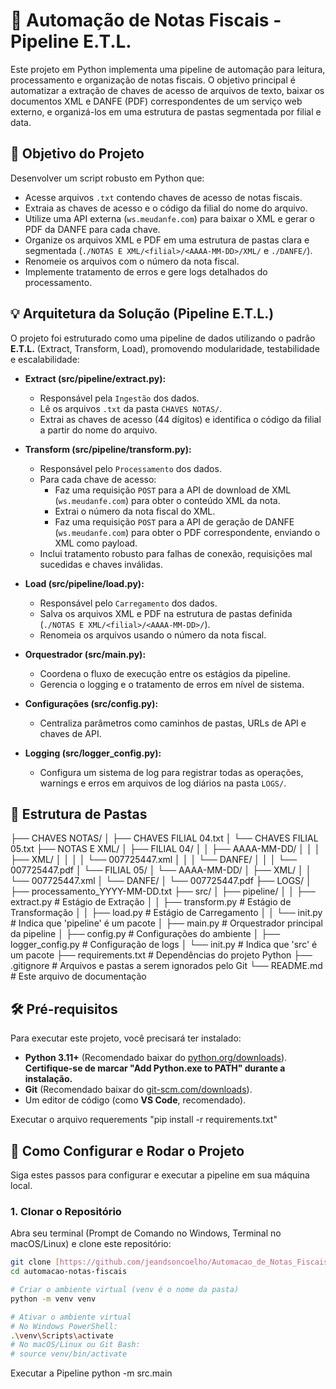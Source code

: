# 🚀 Automação de Notas Fiscais - Pipeline E.T.L.

Este projeto em Python implementa uma pipeline de automação para leitura, processamento e organização de notas fiscais. O objetivo principal é automatizar a extração de chaves de acesso de arquivos de texto, baixar os documentos XML e DANFE (PDF) correspondentes de um serviço web externo, e organizá-los em uma estrutura de pastas segmentada por filial e data.

## 🎯 Objetivo do Projeto

Desenvolver um script robusto em Python que:
- Acesse arquivos `.txt` contendo chaves de acesso de notas fiscais.
- Extraia as chaves de acesso e o código da filial do nome do arquivo.
- Utilize uma API externa (`ws.meudanfe.com`) para baixar o XML e gerar o PDF da DANFE para cada chave.
- Organize os arquivos XML e PDF em uma estrutura de pastas clara e segmentada (`./NOTAS E XML/<filial>/<AAAA-MM-DD>/XML/` e `./DANFE/`).
- Renomeie os arquivos com o número da nota fiscal.
- Implemente tratamento de erros e gere logs detalhados do processamento.

## 💡 Arquitetura da Solução (Pipeline E.T.L.)

O projeto foi estruturado como uma pipeline de dados utilizando o padrão **E.T.L.** (Extract, Transform, Load), promovendo modularidade, testabilidade e escalabilidade:

-   **Extract (src/pipeline/extract.py):**
    -   Responsável pela `Ingestão` dos dados.
    -   Lê os arquivos `.txt` da pasta `CHAVES NOTAS/`.
    -   Extrai as chaves de acesso (44 dígitos) e identifica o código da filial a partir do nome do arquivo.

-   **Transform (src/pipeline/transform.py):**
    -   Responsável pelo `Processamento` dos dados.
    -   Para cada chave de acesso:
        -   Faz uma requisição `POST` para a API de download de XML (`ws.meudanfe.com`) para obter o conteúdo XML da nota.
        -   Extrai o número da nota fiscal do XML.
        -   Faz uma requisição `POST` para a API de geração de DANFE (`ws.meudanfe.com`) para obter o PDF correspondente, enviando o XML como payload.
    -   Inclui tratamento robusto para falhas de conexão, requisições mal sucedidas e chaves inválidas.

-   **Load (src/pipeline/load.py):**
    -   Responsável pelo `Carregamento` dos dados.
    -   Salva os arquivos XML e PDF na estrutura de pastas definida (`./NOTAS E XML/<filial>/<AAAA-MM-DD>/`).
    -   Renomeia os arquivos usando o número da nota fiscal.

-   **Orquestrador (src/main.py):**
    -   Coordena o fluxo de execução entre os estágios da pipeline.
    -   Gerencia o logging e o tratamento de erros em nível de sistema.

-   **Configurações (src/config.py):**
    -   Centraliza parâmetros como caminhos de pastas, URLs de API e chaves de API.

-   **Logging (src/logger_config.py):**
    -   Configura um sistema de log para registrar todas as operações, warnings e erros em arquivos de log diários na pasta `LOGS/`.

## 📂 Estrutura de Pastas
├── CHAVES NOTAS/
│   ├── CHAVES FILIAL 04.txt
│   └── CHAVES FILIAL 05.txt
├── NOTAS E XML/
│   ├── FILIAL 04/
│   │   ├── AAAA-MM-DD/
│   │   │   ├── XML/
│   │   │   │   └── 007725447.xml
│   │   │   └── DANFE/
│   │   │       └── 007725447.pdf
│   └── FILIAL 05/
│       └── AAAA-MM-DD/
│           ├── XML/
│           │   └── 007725447.xml
│           └── DANFE/
│               └── 007725447.pdf
├── LOGS/
│   ├── processamento_YYYY-MM-DD.txt
├── src/
│   ├── pipeline/
│   │   ├── extract.py      # Estágio de Extração
│   │   ├── transform.py    # Estágio de Transformação
│   │   ├── load.py         # Estágio de Carregamento
│   │   └── init.py     # Indica que 'pipeline' é um pacote
│   ├── main.py             # Orquestrador principal da pipeline
│   ├── config.py           # Configurações do ambiente
│   ├── logger_config.py    # Configuração de logs
│   └── init.py         # Indica que 'src' é um pacote
├── requirements.txt        # Dependências do projeto Python
├── .gitignore              # Arquivos e pastas a serem ignorados pelo Git
└── README.md               # Este arquivo de documentação

## 🛠️ Pré-requisitos

Para executar este projeto, você precisará ter instalado:

* **Python 3.11+** (Recomendado baixar do [python.org/downloads](https://www.python.org/downloads/)). **Certifique-se de marcar "Add Python.exe to PATH" durante a instalação.**
* **Git** (Recomendado baixar do [git-scm.com/downloads](https://git-scm.com/downloads/)).
* Um editor de código (como **VS Code**, recomendado).

Executar o arquivo requerements "pip install -r requirements.txt"

## 🚀 Como Configurar e Rodar o Projeto

Siga estes passos para configurar e executar a pipeline em sua máquina local.

### 1. Clonar o Repositório

Abra seu terminal (Prompt de Comando no Windows, Terminal no macOS/Linux) e clone este repositório:

```bash
git clone [https://github.com/jeandsoncoelho/Automacao_de_Notas_Fiscais.git](https://github.com/jeandsoncoelho/Automacao_de_Notas_Fiscais.git) 
cd automacao-notas-fiscais

# Criar o ambiente virtual (venv é o nome da pasta)
python -m venv venv

# Ativar o ambiente virtual
# No Windows PowerShell:
.\venv\Scripts\activate
# No macOS/Linux ou Git Bash:
# source venv/bin/activate
```

Executar a Pipeline
python -m src.main